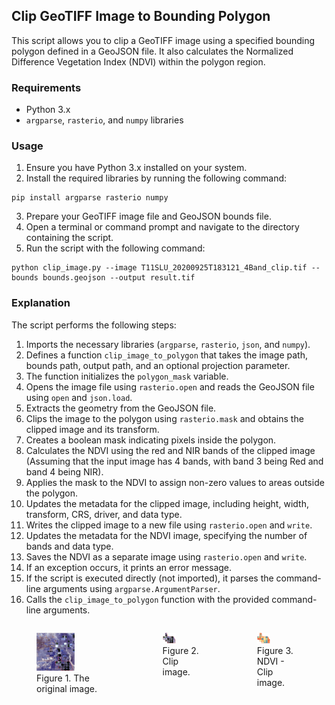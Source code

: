 ## Clip GeoTIFF Image to Bounding Polygon
This script allows you to clip a GeoTIFF image using a specified bounding polygon defined in a GeoJSON file. It also calculates the Normalized Difference Vegetation Index (NDVI) within the polygon region.


### Requirements

- Python 3.x
- `argparse`, `rasterio`, and `numpy` libraries

### Usage

1. Ensure you have Python 3.x installed on your system.
2. Install the required libraries by running the following command:

```shell
pip install argparse rasterio numpy
```

3. Prepare your GeoTIFF image file and GeoJSON bounds file.
4. Open a terminal or command prompt and navigate to the directory containing the script.
5. Run the script with the following command:

```shell
python clip_image.py --image T11SLU_20200925T183121_4Band_clip.tif --bounds bounds.geojson --output result.tif
```


### Explanation

The script performs the following steps:

1. Imports the necessary libraries (`argparse`, `rasterio`, `json`, and `numpy`).
2. Defines a function `clip_image_to_polygon` that takes the image path, bounds path, output path, and an optional projection parameter.
3. The function initializes the `polygon_mask` variable.
4. Opens the image file using `rasterio.open` and reads the GeoJSON file using `open` and `json.load`.
5. Extracts the geometry from the GeoJSON file.
6. Clips the image to the polygon using `rasterio.mask` and obtains the clipped image and its transform.
7. Creates a boolean mask indicating pixels inside the polygon.
8. Calculates the NDVI using the red and NIR bands of the clipped image (Assuming that the input image has 4 bands, with band 3 being Red and band 4
being NIR).
9. Applies the mask to the NDVI to assign non-zero values to areas outside the polygon.
10. Updates the metadata for the clipped image, including height, width, transform, CRS, driver, and data type.
11. Writes the clipped image to a new file using `rasterio.open` and `write`.
12. Updates the metadata for the NDVI image, specifying the number of bands and data type.
13. Saves the NDVI as a separate image using `rasterio.open` and `write`.
14. If an exception occurs, it prints an error message.
15. If the script is executed directly (not imported), it parses the command-line arguments using `argparse.ArgumentParser`.
16. Calls the `clip_image_to_polygon` function with the provided command-line arguments.

<div style="display: flex;">
  <div style="flex-basis: 40%;">
    <figure>
      <img src="image/img1.JPG" alt="Image 1" style="width: 50%;">
      <figcaption>Figure 1. The original image.</figcaption>
    </figure>
  </div>
  <div style="flex-basis: 30%;">
    <figure>
      <img src="image/img2.png" alt="Image 2" style="width: 30%;">
      <figcaption>Figure 2. Clip image.</figcaption>
    </figure>
  </div>
  <div style="flex-basis: 30%;">
    <figure>
      <img src="image/img3.png" alt="Image 3" style="width: 30%;">
      <figcaption>Figure 3. NDVI - Clip image.</figcaption>
    </figure>
  </div>
</div>  
